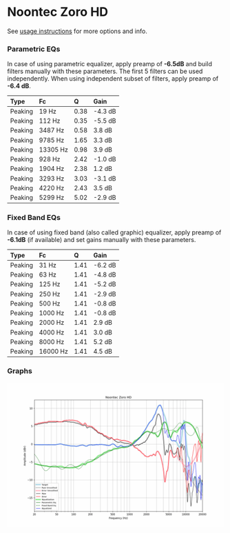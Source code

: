 # Noontec Zoro HD
See [usage instructions](https://github.com/jaakkopasanen/AutoEq#usage) for more options and info.

### Parametric EQs
In case of using parametric equalizer, apply preamp of **-6.5dB** and build filters manually
with these parameters. The first 5 filters can be used independently.
When using independent subset of filters, apply preamp of **-6.4 dB**.

| Type    | Fc       |    Q | Gain    |
|:--------|:---------|:-----|:--------|
| Peaking | 19 Hz    | 0.38 | -4.3 dB |
| Peaking | 112 Hz   | 0.35 | -5.5 dB |
| Peaking | 3487 Hz  | 0.58 | 3.8 dB  |
| Peaking | 9785 Hz  | 1.65 | 3.3 dB  |
| Peaking | 13305 Hz | 0.98 | 3.9 dB  |
| Peaking | 928 Hz   | 2.42 | -1.0 dB |
| Peaking | 1904 Hz  | 2.38 | 1.2 dB  |
| Peaking | 3293 Hz  | 3.03 | -3.1 dB |
| Peaking | 4220 Hz  | 2.43 | 3.5 dB  |
| Peaking | 5299 Hz  | 5.02 | -2.9 dB |

### Fixed Band EQs
In case of using fixed band (also called graphic) equalizer, apply preamp of **-6.1dB**
(if available) and set gains manually with these parameters.

| Type    | Fc       |    Q | Gain    |
|:--------|:---------|:-----|:--------|
| Peaking | 31 Hz    | 1.41 | -6.2 dB |
| Peaking | 63 Hz    | 1.41 | -4.8 dB |
| Peaking | 125 Hz   | 1.41 | -5.2 dB |
| Peaking | 250 Hz   | 1.41 | -2.9 dB |
| Peaking | 500 Hz   | 1.41 | -0.8 dB |
| Peaking | 1000 Hz  | 1.41 | -0.8 dB |
| Peaking | 2000 Hz  | 1.41 | 2.9 dB  |
| Peaking | 4000 Hz  | 1.41 | 3.0 dB  |
| Peaking | 8000 Hz  | 1.41 | 5.2 dB  |
| Peaking | 16000 Hz | 1.41 | 4.5 dB  |

### Graphs
![](./Noontec%20Zoro%20HD.png)